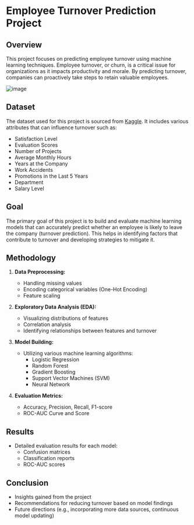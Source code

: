 # Employee Turnover Prediction Project

## Overview
This project focuses on predicting employee turnover using machine learning techniques. Employee turnover, or churn, is a critical issue for organizations as it impacts productivity and morale. By predicting turnover, companies can proactively take steps to retain valuable employees.

![image](https://github.com/abhii04/employee-churn-prediction/assets/138236906/b2ec6d3b-7614-4d36-93a9-4c521d506f2f)


## Dataset
The dataset used for this project is sourced from [Kaggle](https://www.kaggle.com/). It includes various attributes that can influence turnover such as:
- Satisfaction Level
- Evaluation Scores
- Number of Projects
- Average Monthly Hours
- Years at the Company
- Work Accidents
- Promotions in the Last 5 Years
- Department
- Salary Level

## Goal
The primary goal of this project is to build and evaluate machine learning models that can accurately predict whether an employee is likely to leave the company (turnover prediction). This helps in identifying factors that contribute to turnover and developing strategies to mitigate it.

## Methodology
1. **Data Preprocessing:**
   - Handling missing values
   - Encoding categorical variables (One-Hot Encoding)
   - Feature scaling

2. **Exploratory Data Analysis (EDA):**
   - Visualizing distributions of features
   - Correlation analysis
   - Identifying relationships between features and turnover

3. **Model Building:**
   - Utilizing various machine learning algorithms:
     - Logistic Regression
     - Random Forest
     - Gradient Boosting
     - Support Vector Machines (SVM)
     - Neural Network

4. **Evaluation Metrics:**
   - Accuracy, Precision, Recall, F1-score
   - ROC-AUC Curve and Score

## Results
- Detailed evaluation results for each model:
  - Confusion matrices
  - Classification reports
  - ROC-AUC scores

## Conclusion
- Insights gained from the project
- Recommendations for reducing turnover based on model findings
- Future directions (e.g., incorporating more data sources, continuous model updating)

